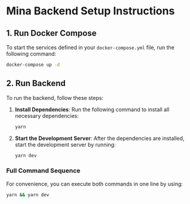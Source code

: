 # Mina Backend Setup Instructions

## 1. Run Docker Compose

To start the services defined in your `docker-compose.yml` file, run the following command:

```bash
docker-compose up -d
 ```



## 2. Run Backend

To run the backend, follow these steps:

1. **Install Dependencies**: Run the following command to install all necessary dependencies:

    ```bash
    yarn
    ```

2. **Start the Development Server**: After the dependencies are installed, start the development server by running:

    ```bash
    yarn dev
    ```

### Full Command Sequence

For convenience, you can execute both commands in one line by using:

```bash
yarn && yarn dev
